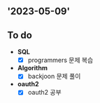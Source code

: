 ## '2023-05-09'

## To do

+ **SQL**
    + [x] programmers 문제 복습

+ **Algorithm**
    + [x] backjoon 문제 풀이 

+ **oauth2**
    + [x] oauth2 공부
